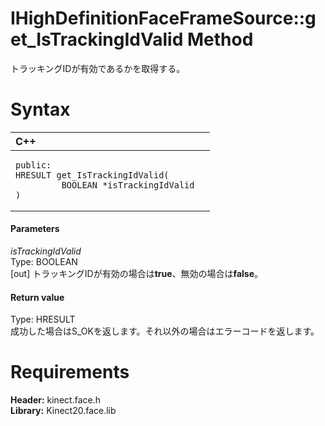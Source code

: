 IHighDefinitionFaceFrameSource::get\_IsTrackingIdValid Method  
=============================================================  

トラッキングIDが有効であるかを取得する。 <span id="syntaxSection"></span>

Syntax  
======  

<table>
<colgroup>
<col width="100%" />
</colgroup>
<thead>
<tr class="header">
<th align="left">C++</th>
</tr>
</thead>
<tbody>
<tr class="odd">
<td align="left"><pre><code>public:  
HRESULT get_IsTrackingIdValid(  
         BOOLEAN *isTrackingIdValid  
)</code></pre></td>
</tr>
</tbody>
</table>

<span id="ID4EG"></span>
#### Parameters  

*isTrackingIdValid*    
Type: BOOLEAN  
[out] トラッキングIDが有効の場合は**true**、無効の場合は**false**。  

<span id="ID4EP"></span>
#### Return value  

Type: HRESULT  
成功した場合はS_OKを返します。それ以外の場合はエラーコードを返します。  

<span id="requirements"></span>

Requirements  
============  

**Header:** kinect.face.h  
**Library:** Kinect20.face.lib  



<!--Please do not edit the data in the comment block below.-->
<!--
TOCTitle : get_IsTrackingIdValid Method
RLTitle : IHighDefinitionFaceFrameSource::get_IsTrackingIdValid Method
KeywordK : get_IsTrackingIdValid method
KeywordK : IHighDefinitionFaceFrameSource::get_IsTrackingIdValid method
KeywordF : IHighDefinitionFaceFrameSource::get_IsTrackingIdValid
KeywordF : get_IsTrackingIdValid
KeywordF : Microsoft.Kinect.face.IHighDefinitionFaceFrameSource.get_IsTrackingIdValid(BOOLEAN@)
KeywordA : M:Microsoft.Kinect.face.IHighDefinitionFaceFrameSource.get_IsTrackingIdValid(BOOLEAN@)
AssetID : M:Microsoft.Kinect.face.IHighDefinitionFaceFrameSource.get_IsTrackingIdValid(BOOLEAN@)
Locale : en-us
CommunityContent : 1
APIType : Managed
APILocation : 
APIName : Microsoft.Kinect.face.IHighDefinitionFaceFrameSource::get_IsTrackingIdValid
TargetOS : Windows
TopicType : kbSyntax
DevLang : C++
DocSet : K4Wv2
ProjType : K4Wv2Proj
Technology : Kinect for Windows
Product : Kinect for Windows SDK v2
productversion : 20
-->
